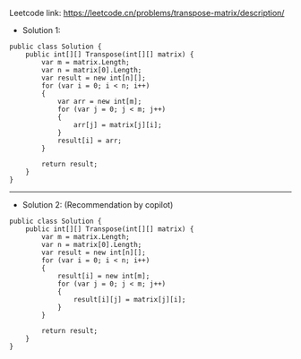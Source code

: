 Leetcode link: https://leetcode.cn/problems/transpose-matrix/description/

- Solution 1:
```
public class Solution {
    public int[][] Transpose(int[][] matrix) {
        var m = matrix.Length;
        var n = matrix[0].Length;
        var result = new int[n][];
        for (var i = 0; i < n; i++)
        {
            var arr = new int[m];
            for (var j = 0; j < m; j++)
            {
                arr[j] = matrix[j][i];
            }
            result[i] = arr;
        }

        return result;
    }
}
```

---

- Solution 2: (Recommendation by copilot)
```
public class Solution {
    public int[][] Transpose(int[][] matrix) {
        var m = matrix.Length;
        var n = matrix[0].Length;
        var result = new int[n][];
        for (var i = 0; i < n; i++)
        {
            result[i] = new int[m];
            for (var j = 0; j < m; j++)
            {
                result[i][j] = matrix[j][i];
            }
        }

        return result;
    }
}
```
